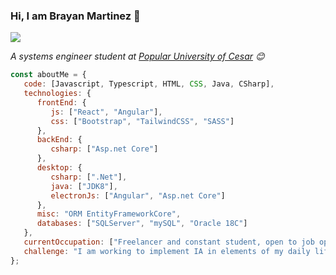 ### Hi, I am Brayan Martinez 👋

<img src="https://i.imgur.com/bUixnLq.png"/>

<p><em>A systems engineer student at <a href="http://sistemas.unicesar.edu.co/">Popular University of Cesar</a> 😊</br>
</em></p>

```javascript
const aboutMe = {
   code: [Javascript, Typescript, HTML, CSS, Java, CSharp],
   technologies: {
      frontEnd: {
         js: ["React", "Angular"],
         css: ["Bootstrap", "TailwindCSS", "SASS"]
      },
      backEnd: {
         csharp: ["Asp.net Core"]
      },
      desktop: {
         csharp: [".Net"],
         java: ["JDK8"],
         electronJs: ["Angular", "Asp.net Core"]
      },
      misc: "ORM EntityFrameworkCore",
      databases: ["SQLServer", "mySQL", "Oracle 18C"]
   },
   currentOccupation: ["Freelancer and constant student, open to job opportunities and challenges"],
   challenge: "I am working to implement IA in elements of my daily life",
};
```
